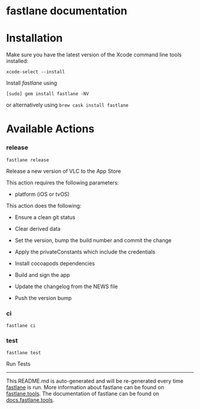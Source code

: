 fastlane documentation
================
# Installation

Make sure you have the latest version of the Xcode command line tools installed:

```
xcode-select --install
```

Install _fastlane_ using
```
[sudo] gem install fastlane -NV
```
or alternatively using `brew cask install fastlane`

# Available Actions
### release
```
fastlane release
```
Release a new version of VLC to the App Store



This action requires the following parameters:

- platform (iOS or tvOS)



This action does the following:

- Ensure a clean git status

- Clear derived data

- Set the version, bump the build number and commit the change

- Apply the privateConstants which include the credentials

- Install cocoapods dependencies

- Build and sign the app

- Update the changelog from the NEWS file

- Push the version bump

### ci
```
fastlane ci
```

### test
```
fastlane test
```
Run Tests

----

This README.md is auto-generated and will be re-generated every time [fastlane](https://fastlane.tools) is run.
More information about fastlane can be found on [fastlane.tools](https://fastlane.tools).
The documentation of fastlane can be found on [docs.fastlane.tools](https://docs.fastlane.tools).
